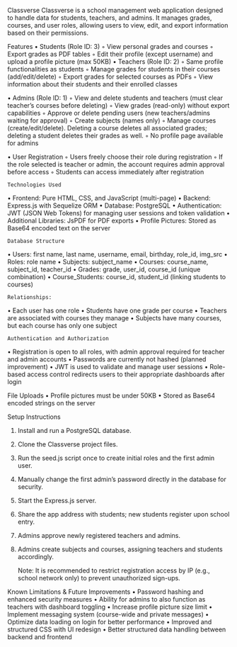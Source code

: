 Classverse
Classverse is a school management web application designed
to handle data for students, teachers, and admins. It manages
grades, courses, and user roles, allowing users to view, edit,
and export information based on their permissions.


Features
• Students (Role ID: 3)
◦ View personal grades and courses
◦ Export grades as PDF tables
◦ Edit their profile (except username) and upload a profile picture 
    (max   50KB)
• Teachers (Role ID: 2)
◦ Same profile functionalities as students
◦ Manage grades for students in their courses (add/edit/delete)
◦ Export grades for selected courses as PDFs
◦ View information about their students and their enrolled classes

• Admins (Role ID: 1)
◦ View and delete students and teachers (must clear teacher’s courses before deleting)
◦ View grades (read-only) without export capabilities
◦ Approve or delete pending users (new teachers/admins waiting for approval)
◦ Create subjects (names only)
◦ Manage courses (create/edit/delete). Deleting a course deletes all associated grades;
    deleting a student deletes their grades as well.
◦ No profile page available for admins


• User Registration
◦ Users freely choose their role during registration
◦ If the role selected is teacher or admin, the account requires admin approval before access
◦ Students can access immediately after registration

    Technologies Used
• Frontend: Pure HTML, CSS, and JavaScript (multi-page)
• Backend: Express.js with Sequelize ORM
• Database: PostgreSQL
• Authentication: JWT (JSON Web Tokens) for managing user sessions and token validation
• Additional Libraries: JsPDF for PDF exports
• Profile Pictures: Stored as Base64 encoded text on the server


    Database Structure
• Users: first name, last name, username, email, birthday, role_id, img_src
• Roles: role name
• Subjects: subject_name
• Courses: course_name, subject_id, teacher_id
• Grades: grade, user_id, course_id (unique combination)
• Course_Students: course_id, student_id (linking students to courses)

    Relationships:
• Each user has one role
• Students have one grade per course
• Teachers are associated with courses they manage
• Subjects have many courses, but each course has only one subject

    Authentication and Authorization
• Registration is open to all roles, with admin approval required for teacher and admin accounts
• Passwords are currently not hashed (planned improvement)
• JWT is used to validate and manage user sessions
• Role-based access control redirects users to their appropriate dashboards after login

File Uploads
• Profile pictures must be under 50KB
• Stored as Base64 encoded strings on the server

Setup Instructions
1. Install and run a PostgreSQL database.
2. Clone the Classverse project files.
3. Run the seed.js script once to create initial roles and the first admin user.
4. Manually change the first admin’s password directly in the database for security.
5. Start the Express.js server.
6. Share the app address with students; new students register upon school entry.
7. Admins approve newly registered teachers and admins.
8. Admins create subjects and courses, assigning teachers and students accordingly.

    Note: It is recommended to restrict registration access by IP (e.g., school network only) to prevent
unauthorized sign-ups.



Known Limitations & Future Improvements
• Password hashing and enhanced security measures
• Ability for admins to also function as teachers with dashboard toggling
• Increase profile picture size limit
• Implement messaging system (course-wide and private messages)
• Optimize data loading on login for better performance
• Improved and structured CSS with UI redesign
• Better structured data handling between backend and frontend